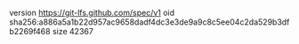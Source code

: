 version https://git-lfs.github.com/spec/v1
oid sha256:a886a5a1b22d957ac9658dadf4dc3e3de9a9c8c5ee04c2da529b3dfb2269f468
size 42367
